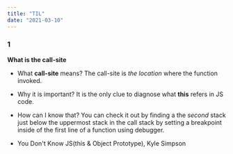 ```yaml
---
title: "TIL"
date: "2021-03-10"
---
```


### 1
**What is the call-site**
- What **call-site** means? The call-site is *the location* where the function invoked. 
- Why it is important? It is the only clue to diagnose what **this** refers in JS code.
- How can I know that? You can check it out by finding a the *second* stack just below the uppermost stack in the call stack by setting a breakpoint inside of the first line of a function using debugger. 

- You Don't Know JS(this & Object Prototype), Kyle Simpson